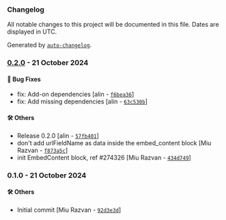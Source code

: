 ### Changelog

All notable changes to this project will be documented in this file. Dates are displayed in UTC.

Generated by [`auto-changelog`](https://github.com/CookPete/auto-changelog).

### [0.2.0](https://github.com/eea/volto-embed-content/compare/0.1.0...0.2.0) - 21 October 2024

#### :bug: Bug Fixes

- fix: Add-on dependencies [alin - [`f6bea36`](https://github.com/eea/volto-embed-content/commit/f6bea36576ab622679eb4162b6f3e3e3efb4588f)]
- fix: Add missing dependencies [alin - [`63c530b`](https://github.com/eea/volto-embed-content/commit/63c530b73c22dfef5019e0a9be62c352cdf8fc6c)]

#### :hammer_and_wrench: Others

- Release 0.2.0 [alin - [`57fb401`](https://github.com/eea/volto-embed-content/commit/57fb401b049c39c3f723148887577a6ba7493bb7)]
- don't add urlFieldName as data inside the embed_content block [Miu Razvan - [`f873a5c`](https://github.com/eea/volto-embed-content/commit/f873a5c0f8d43108cfa23ed046b151bee00cef31)]
- init EmbedContent block, ref #274326 [Miu Razvan - [`434d749`](https://github.com/eea/volto-embed-content/commit/434d7491aa6a3cdf1123b39feef388069e3a5c7d)]
### 0.1.0 - 21 October 2024

#### :hammer_and_wrench: Others

- Initial commit [Miu Razvan - [`92d3e3d`](https://github.com/eea/volto-embed-content/commit/92d3e3d31c6d8b823213507f9a1a525dda11bca1)]
